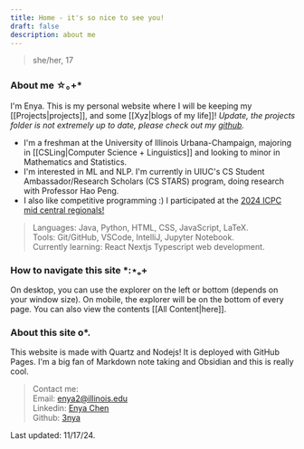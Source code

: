 ```yaml
---
title: Home - it's so nice to see you!
draft: false
description: about me
---
```

> she/her, 17

### About me ☆｡+*
I'm Enya. This is my personal website where I will be keeping my [[Projects|projects]], and some [[Xyz|blogs of my life]]!  *Update, the projects folder is not extremely up to date, please check out my [github](https://github.com/3nya).*

- I'm a freshman at the University of Illinois Urbana-Champaign, majoring in [[CSLing|Computer Science + Linguistics]] and looking to minor in Mathematics and Statistics.
- I'm interested in ML and NLP. I'm currently in UIUC's CS Student Ambassador/Research Scholars (CS STARS) program, doing research with Professor Hao Peng.
- I also like competitive programming :) I participated at the [2024 ICPC mid central regionals!](https://siebelschool.illinois.edu/news/ICPC-world-finals-2024)  

> Languages: Java, Python, HTML, CSS, JavaScript, LaTeX.   
> Tools: Git/GitHub, VSCode, IntelliJ, Jupyter Notebook.   
> Currently learning: React Nextjs Typescript web development.   

### How to navigate this site *:⋆ₒ+
On desktop, you can use the explorer on the left or bottom (depends on your window size). On mobile, the explorer will be on the bottom of every page. You can also view the contents [[All Content|here]].

### About this site o*.
This website is made with Quartz and Nodejs! It is deployed with GitHub Pages. I'm a big fan of Markdown note taking and Obsidian and this is really cool. 

> Contact me:  
> Email: enya2@illinois.edu   
> Linkedin: [Enya Chen](https://www.linkedin.com/in/enya-chen-245081246/)  
> Github: [3nya](https://github.com/3nya)  

Last updated: 11/17/24. 

